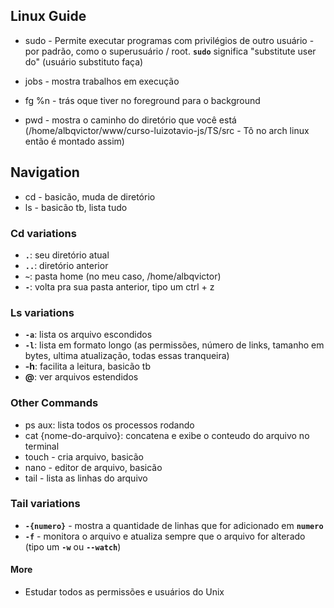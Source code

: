 ## Linux Guide

- sudo - Permite executar programas com privilégios de outro usuário - por padrão, como o superusuário / root. **`sudo`** significa  "substitute user do" (usuário substituto faça)

- jobs - mostra trabalhos em execução
- fg %n - trás oque tiver no foreground para o background
- pwd - mostra o caminho do diretório que você está (/home/albqvictor/www/curso-luizotavio-js/TS/src - Tô no arch linux então é montado assim)

## Navigation

- cd - basicão, muda de diretório
- ls - basicão tb, lista tudo

### Cd variations

- **`.`**: seu diretório atual
- **`..`**: diretório anterior
- **`~`**: pasta home (no meu caso, /home/albqvictor)
- **`-`**: volta pra sua pasta anterior, tipo um ctrl + z

### Ls variations

- **`-a`**: lista os arquivo escondidos
- **`-l`**: lista em formato longo (as permissões, número de links, tamanho em bytes, ultima atualização, todas essas tranqueira)
- **-h**: facilita a leitura, basicão tb
- **@**: ver arquivos estendidos

### Other Commands

- ps aux: lista todos os processos rodando
- cat {nome-do-arquivo}: concatena e exibe o conteudo do arquivo no terminal
- touch - cria arquivo, basicão
- nano - editor de arquivo, basicão
- tail - lista as linhas do arquivo

### Tail variations

- **`-{numero}`** - mostra a quantidade de linhas que for adicionado em **`numero`**
- **`-f`** - monitora o arquivo e atualiza sempre que o arquivo for alterado (tipo um **`-w`** ou **`--watch`**)


#### More

- Estudar todos as permissões e usuários do Unix